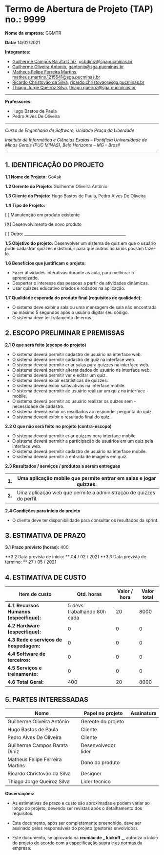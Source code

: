 # Termo de Abertura de Projeto (TAP) no.: 9999

**Nome da empresa:** GGMTR

**Data:** 14/02/2021

**Integrantes:**

- [Guilherme Campos Barata Diniz](https://github.com/Guicbdiniz), gcbdiniz@sgapucminas.br
- [Guilherme Oliveira Antonio](https://github.com/guilhermegoa), gantonio@sga.pucminas.br
- [Matheus Felipe Ferreira Martins](https://github.com/MatheusFFM), matheus.martins.1215641@sga.pucminas.br
- [Ricardo Christovão da Silva](https://github.com/ricardochristovao), ricardo.christovao@sga.pucminas.br
- [Thiago Jorge Queiroz Silva](https://github.com/ThiagoQueirozSilva), thiago.queiroz@sga.pucminas.br

---

**Professores:**

- Hugo Bastos de Paula
- Pedro Alves De Oliveira

---

_Curso de Engenharia de Software, Unidade Praça da Liberdade_

_Instituto de Informática e Ciências Exatas – Pontifícia Universidade de Minas Gerais (PUC MINAS), Belo Horizonte – MG – Brasil_

---

## 1. IDENTIFICAÇÃO DO PROJETO

**1.1 Nome do Projeto:** GoAsk

**1.2 Gerente do Projeto:** Guilherme Oliveira Antônio

**1.3 Cliente do Projeto:** Hugo Bastos de Paula, Pedro Alves De Oliveira

**1.4 Tipo de Projeto:**

[ ] Manutenção em produto existente

[X] Desenvolvimento de novo produto

[ ] Outro: \_\_\_\_\_\_\_\_\_\_\_\_\_\_\_\_\_\_\_\_\_\_\_\_\_\_\_\_\_\_\_\_\_\_\_\_\_\_\_\_\_\_\_\_\_\_\_\_\_\_\_\_

**1.5 Objetivo do projeto:** Desenvolver um sistema de quiz em que o usuário pode cadastrar quizzes e distribuir para que outros usuários possam faze-lo.

**1.6 Benefícios que justificam o projeto:**

- Fazer atividades interativas durante as aula, para melhorar o aprendizado.
- Despertar o interesse das pessoas a partir de atividades dinâmicas.
- Usar quizzes educativo criados e rodados na aplicação.

**1.7 Qualidade esperada do produto final (requisitos de qualidade):**

- O sistema deve exibir a sala ou uma mensagem de sala não encontrada no máximo 5 segundos após o usuário digitar seu código.
- O sistema deve ter tratamento de erros.

## **2. ESCOPO PRELIMINAR E PREMISSAS**

**2.1 O que será feito (escopo do projeto)**

- O sistema deverá permitir cadastro de usuário na interface web.
- O sistema deverá permitir cadastro de quiz na interface web.
- O sistema deverá permitir criar salas para quizzes na interface web.
- O sistema deverá permitir alterar dados do usuário na interface web.
- O sistema deverá permitir ver e editar um quiz.
- O sistema deverá exibir estatísticas de quizzes.
- O sistema deverá exibir salas ativas na interface mobile.
- O sistema deverá permitir ao usuário realizar um quiz na interface - mobile.
- O sistema deverá permitir ao usuário realizar os quizes sem - necessidade de cadastro.
- O sistema deverá exibir os resultados ao responder pergunta do quiz.
- O sistema deverá exibir o resultado final do quiz.


**2.2 O que não será feito no projeto (contra-escopo)**

- O sistema deverá permitir criar quizzes pera interface mobile.
- O sistema deverá permitir a participação de usuários em um quiz pela interface web.
- O sistema deverá permitir cadastro de usuário na interface mobile.
- O sistema deverá permitir a entrada de imagens em quiz.


**2.3 Resultados / serviços / produtos a serem entregues**

| **1.** | Uma aplicação mobile que permite entrar em salas e jogar quizzes.   |
| ------ | ------------------------------------------------------------------- |
| **2.** | Uma aplicação web que permite a administração de quizzes do perfil. |

**2.4 Condições para início do projeto**

- O cliente deve ter disponibilidade para consultar os resultados da sprint.

## 3. ESTIMATIVA DE PRAZO

**3.1 Prazo previsto (horas):** 400

**3.2 Data prevista de início: ** 04 / 02 / 2021
**3.3 Data prevista de término: ** 27 / 05 / 2021

## 4. ESTIMATIVA DE CUSTO

| Item de custo                               |        Qtd. horas           | Valor / hora | Valor total |
| ------------------------------------------- | --------------------------- | ------------ | ----------- |
| **4.1 Recursos Humanos** **(especifique):** | 5 devs trabalhando 80h cada | 20           | 8000        |
| **4.2 Hardware (especifique):**             | 0                           | 0            | 0           |
| **4.3 Rede e serviços de hospedagem:**      | 0                           | 0            | 0           |
| **4.4 Software de terceiros:**              | 0                           | 0            | 0           |
| **4.5 Serviços e treinamento:**             | 0                           | 0            | 0           |
| **4.6 Total Geral:**                        | 400                         | 20           | 8000        |

## 5. PARTES INTERESSADAS

| Nome                                | Papel no projeto    | Assinatura |
| ----------------------------------- | ------------------- | ---------- |
| Guilherme Oliveira Antônio          | Gerente do projeto  |            |
| Hugo Bastos de Paula                | Cliente             |            |
| Pedro Alves De Oliveira             | Cliente             |            |
| Guilherme Campos Barata Diniz       | Desenvolvedor lider |            |
| Matheus Felipe Ferreira Martins     | Dono do produto     |            |
| Ricardo Christovão da Silva | Designer            |            |
| Thiago Jorge Queiroz Silva          | Lider tecnico       |            |

**Observações:**

- As estimativas de prazo e custo são aproximadas e podem variar ao longo do projeto, devendo ser revistas após o detalhamento dos requisitos.

- Este documento, após ser completamente preenchido, deve ser assinado pelos responsáveis do projeto (gestores envolvidos).

- Este documento, se aprovado na **reunião de** _ **kickoff** _, autoriza o início do projeto de acordo com a especificação supra e as normas da empresa.
